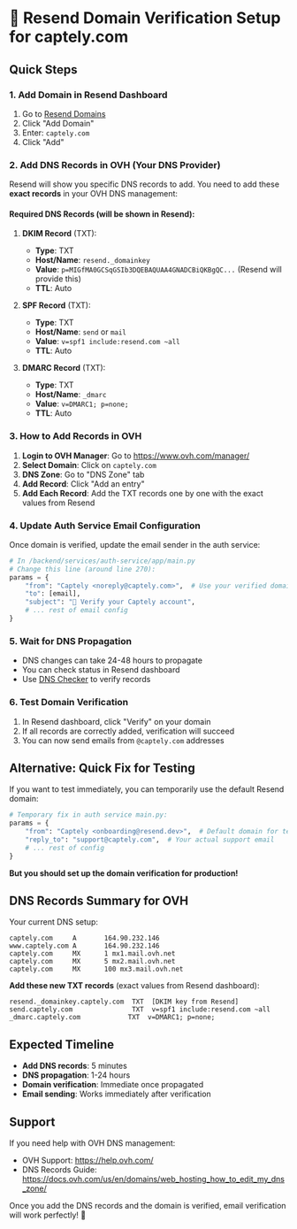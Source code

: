 # 📧 Resend Domain Verification Setup for captely.com

## Quick Steps

### 1. Add Domain in Resend Dashboard
1. Go to [Resend Domains](https://resend.com/domains)
2. Click "Add Domain"
3. Enter: `captely.com`
4. Click "Add"

### 2. Add DNS Records in OVH (Your DNS Provider)

Resend will show you specific DNS records to add. You need to add these **exact records** in your OVH DNS management:

#### Required DNS Records (will be shown in Resend):
1. **DKIM Record** (TXT):
   - **Type**: TXT
   - **Host/Name**: `resend._domainkey`
   - **Value**: `p=MIGfMA0GCSqGSIb3DQEBAQUAA4GNADCBiQKBgQC...` (Resend will provide this)
   - **TTL**: Auto

2. **SPF Record** (TXT):
   - **Type**: TXT  
   - **Host/Name**: `send` or `mail`
   - **Value**: `v=spf1 include:resend.com ~all`
   - **TTL**: Auto

3. **DMARC Record** (TXT):
   - **Type**: TXT
   - **Host/Name**: `_dmarc`
   - **Value**: `v=DMARC1; p=none;`
   - **TTL**: Auto

### 3. How to Add Records in OVH

1. **Login to OVH Manager**: Go to https://www.ovh.com/manager/
2. **Select Domain**: Click on `captely.com`
3. **DNS Zone**: Go to "DNS Zone" tab
4. **Add Record**: Click "Add an entry"
5. **Add Each Record**: Add the TXT records one by one with the exact values from Resend

### 4. Update Auth Service Email Configuration

Once domain is verified, update the email sender in the auth service:

```python
# In /backend/services/auth-service/app/main.py
# Change this line (around line 270):
params = {
    "from": "Captely <noreply@captely.com>",  # Use your verified domain
    "to": [email],
    "subject": "🔐 Verify your Captely account",
    # ... rest of email config
}
```

### 5. Wait for DNS Propagation
- DNS changes can take 24-48 hours to propagate
- You can check status in Resend dashboard
- Use [DNS Checker](https://dnschecker.org/) to verify records

### 6. Test Domain Verification
1. In Resend dashboard, click "Verify" on your domain
2. If all records are correctly added, verification will succeed
3. You can now send emails from `@captely.com` addresses

## Alternative: Quick Fix for Testing

If you want to test immediately, you can temporarily use the default Resend domain:

```python
# Temporary fix in auth service main.py:
params = {
    "from": "Captely <onboarding@resend.dev>",  # Default domain for testing
    "reply_to": "support@captely.com",  # Your actual support email
    # ... rest of config
}
```

**But you should set up the domain verification for production!**

## DNS Records Summary for OVH

Your current DNS setup:
```
captely.com     A       164.90.232.146
www.captely.com A       164.90.232.146  
captely.com     MX      1 mx1.mail.ovh.net
captely.com     MX      5 mx2.mail.ovh.net
captely.com     MX      100 mx3.mail.ovh.net
```

**Add these new TXT records** (exact values from Resend dashboard):
```
resend._domainkey.captely.com  TXT  [DKIM key from Resend]
send.captely.com               TXT  v=spf1 include:resend.com ~all
_dmarc.captely.com            TXT  v=DMARC1; p=none;
```

## Expected Timeline
- **Add DNS records**: 5 minutes
- **DNS propagation**: 1-24 hours  
- **Domain verification**: Immediate once propagated
- **Email sending**: Works immediately after verification

## Support
If you need help with OVH DNS management:
- OVH Support: https://help.ovh.com/
- DNS Records Guide: https://docs.ovh.com/us/en/domains/web_hosting_how_to_edit_my_dns_zone/

Once you add the DNS records and the domain is verified, email verification will work perfectly! 🚀 